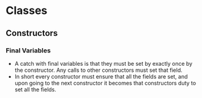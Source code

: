 # Classes

## Constructors
### Final Variables 
  - A catch with final variables is that they must be set by exactly once by the constructor. 
Any calls to other constructors must set that field. 
  - In short every constructor must ensure that all the fields are set, and upon going to the next constructor it becomes that constructors duty to set all the fields.
